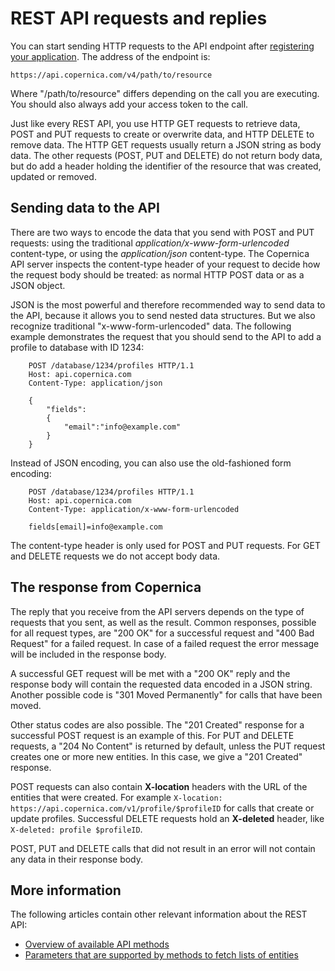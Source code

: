 # REST API requests and replies

You can start sending HTTP requests to the API endpoint after 
[registering your application](./rest-introduction). The address of the 
endpoint is:

`https://api.copernica.com/v4/path/to/resource`

Where "/path/to/resource" differs depending on the call you are executing. 
You should also always add your access token to the call.

Just like every REST API, you use HTTP GET requests to retrieve data, POST
and PUT requests to create or overwrite data, and HTTP DELETE to remove data.
The HTTP GET requests usually return a JSON string as body data. The other
requests (POST, PUT and DELETE) do not return body data, but do add a header
holding the identifier of the resource that was created, updated or removed.

## Sending data to the API

There are two ways to encode the data that you send with POST and PUT requests: using 
the traditional *application/x-www-form-urlencoded* content-type, or using the 
*application/json* content-type. The Copernica API server inspects the content-type
header of your request to decide how the request body should be treated: as normal
HTTP POST data or as a JSON object.

JSON is the most powerful and therefore recommended way to send data to the API, 
because it allows you to send nested data structures. But we also recognize 
traditional "x-www-form-urlencoded" data. The following example demonstrates the
request that you should send to the API to add a profile to database with ID 1234:

```
    POST /database/1234/profiles HTTP/1.1
    Host: api.copernica.com
    Content-Type: application/json
    
    {
        "fields":
        {
            "email":"info@example.com"
        }
    }
```

Instead of JSON encoding, you can also use the old-fashioned form encoding:

```
    POST /database/1234/profiles HTTP/1.1
    Host: api.copernica.com
    Content-Type: application/x-www-form-urlencoded
    
    fields[email]=info@example.com
```

The content-type header is only used for POST and PUT requests. For GET and 
DELETE requests we do not accept body data.

## The response from Copernica

The reply that you receive from the API servers depends on the type of 
requests that you sent, as well as the result. Common responses, possible 
for all request types, are "200 OK" for a successful request and "400 Bad Request" 
for a failed request. In case of a failed request the error message will 
be included in the response body.

A successful GET request will be met with a "200 OK" reply and 
the response body will contain the requested data encoded in a JSON string. 
Another possible code is "301 Moved Permanently" for calls that have been moved.

Other status codes are also possible. The "201 Created" response for a successful POST request is an example of this. For PUT and DELETE requests, a "204 No Content" is returned by default, unless the PUT request creates one or more new entities. In this case, we give a "201 Created" response.

POST requests can also contain **X-location** headers with the URL of the entities 
that were created. For example `X-location: https://api.copernica.com/v1/profile/$profileID`
for calls that create or update profiles. Successful DELETE 
requests hold an **X-deleted** header, like `X-deleted: profile $profileID`.

POST, PUT and DELETE calls that did not result in an error will not contain 
any data in their response body.

## More information

The following articles contain other relevant information about the REST API:

* [Overview of available API methods](./rest-api.md)
* [Parameters that are supported by methods to fetch lists of entities](rest-paging)
